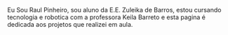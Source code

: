 Eu Sou Raul Pinheiro, sou aluno da E.E. Zuleika de Barros, estou cursando tecnologia e robotica com a professora Keila Barreto e esta pagina é dedicada aos projetos que realizei em aula.

